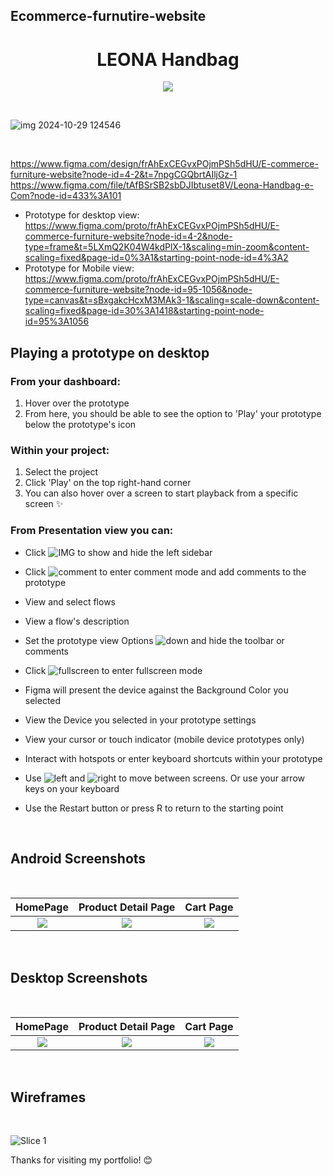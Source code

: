

## Ecommerce-furnutire-website
<h1 align="center"> LEONA Handbag </h1>

<p align="center">
<img src="https://img.shields.io/badge/figma-%23F24E1E.svg?style=for-the-badge&logo=figma&logoColor=white"/>
</p>

<br/>

![img 2024-10-29 124546](https://github.com/user-attachments/assets/2d8de46d-ac2d-4df8-9efd-67e75213cd61)


<br/>

https://www.figma.com/design/frAhExCEGvxPOjmPSh5dHU/E-commerce-furniture-website?node-id=4-2&t=7npgCGQbrtAIljGz-1
https://www.figma.com/file/tAfBSrSB2sbDJIbtuset8V/Leona-Handbag-e-Com?node-id=433%3A101

- Prototype for desktop view: https://www.figma.com/proto/frAhExCEGvxPOjmPSh5dHU/E-commerce-furniture-website?node-id=4-2&node-type=frame&t=5LXmQ2K04W4kdPlX-1&scaling=min-zoom&content-scaling=fixed&page-id=0%3A1&starting-point-node-id=4%3A2
- Prototype for Mobile view: https://www.figma.com/proto/frAhExCEGvxPOjmPSh5dHU/E-commerce-furniture-website?node-id=95-1056&node-type=canvas&t=sBxgakcHcxM3MAk3-1&scaling=scale-down&content-scaling=fixed&page-id=30%3A1418&starting-point-node-id=95%3A1056

## Playing a prototype on desktop

### From your dashboard:
  1. Hover over the prototype
  2. From here, you should be able to see the option to 'Play' your prototype below the prototype's icon
  
### Within your project:
  1. Select the project
  2. Click 'Play' on the top right-hand corner
  3. You can also hover over a screen to start playback from a specific screen ✨
  
### From Presentation view you can:

   - Click ![IMG](https://user-images.githubusercontent.com/109097651/180854732-7e2a8d1a-00e4-4105-a4ac-000984278410.PNG) to show and hide the left sidebar

   - Click ![comment](https://user-images.githubusercontent.com/109097651/180854972-57939d48-7d45-4464-ac37-76ab76887385.PNG) to enter comment mode and add comments to the prototype

   - View and select flows

   - View a flow's description

   - Set the prototype view Options ![down](https://user-images.githubusercontent.com/109097651/180855209-b8a287e2-91a5-4838-a0c2-676e8d1cc163.PNG) and hide the toolbar or comments

   - Click 
![fullscreen](https://user-images.githubusercontent.com/109097651/180855329-0d3d38f3-37ee-40a5-b8f0-ecf8248547d4.PNG) to enter fullscreen mode

   - Figma will present the device against the Background Color you selected

   - View the Device you selected in your prototype settings

   - View your cursor or touch indicator (mobile device prototypes only)

   - Interact with hotspots or enter keyboard shortcuts within your prototype

   - Use ![left](https://user-images.githubusercontent.com/109097651/180855390-faea3353-8e0b-494e-b34a-d199ba55f5be.PNG) and ![right](https://user-images.githubusercontent.com/109097651/180855438-52b8b644-0c5b-4ad4-a494-435b48167a3a.PNG) to move between screens. Or use your arrow keys on your keyboard

   - Use the Restart button or press R to return to the starting point




<br/>

## Android Screenshots 

<br/>

  HomePage                 |   Product Detail Page        |  Cart Page
:-------------------------:|:-------------------------:|:-------------------------:
<img src="https://github.com/user-attachments/assets/9870e01f-0ac3-4e6f-83eb-3b5606d2fb3d"/>|<img src="https://github.com/user-attachments/assets/0b6f0354-5d8c-48c1-9d98-398ecc501b0b"/>|<img src="https://github.com/user-attachments/assets/6351475e-adff-44d8-9a48-1ed684ad11e9"/>

<br/>

## Desktop Screenshots

<br/>

 HomePage                 |   Product Detail Page        |  Cart Page
:-------------------------:|:-------------------------:|:-------------------------:
<img src="https://github.com/user-attachments/assets/cd48572e-5aba-4ab4-9a80-22a6637efa7a"/>|<img src="https://github.com/user-attachments/assets/2feb3a0c-cc39-4b89-ab33-8e89f5144c3c"/>|<img src="https://github.com/user-attachments/assets/b0ed8535-d439-49ba-9e68-5bcacbda4625"/>

<br/>

## Wireframes

<br/>

![Slice 1](https://user-images.githubusercontent.com/109097651/179559436-2171ef1f-7010-40ef-bab9-582941d52e87.png)

Thanks for visiting my portfolio! 😊

